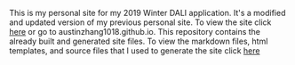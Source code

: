 This is my personal site for my 2019 Winter DALI application. It's a modified and updated version of my previous personal site. To view the site click [here](https://austinzhang1018.github.io) or go to austinzhang1018.github.io.
This repository contains the already built and generated site files. To view the markdown files, html templates, and source files that I used to generate the site click [here](https://github.com/austinzhang1018/personal-site)
